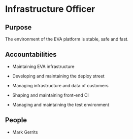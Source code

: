 # Infrastructure Officer 

## Purpose 

The environment of the EVA platform is stable, safe and fast. 



## Accountabilities 

* Maintaining EVA infrastructure

* Developing and maintaining the deploy street

* Managing infrastructure and data of customers

* Shaping and maintaining front-end CI

* Managing and maintaining the test environment

 

## People 

* Mark Gerrits

